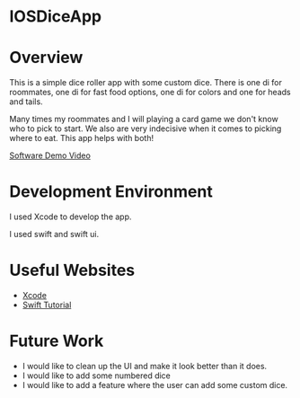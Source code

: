 # IOSDiceApp
# Overview

This is a simple dice roller app with some custom dice. There is one di for roommates, one di for fast food options, one di for colors and one for heads and tails.


Many times my roommates and I will playing a card game we don't know who to pick to start. We also are very indecisive when it comes to picking where to eat. This app helps with both! 


[Software Demo Video](http://youtube.link.goes.here)

# Development Environment

I used Xcode to develop the app.

I used swift and swift ui. 

# Useful Websites

* [Xcode](https://developer.apple.com/xcode/)
* [Swift Tutorial](https://www.youtube.com/watch?v=F2ojC6TNwws)

# Future Work

* I would like to clean up the UI and make it look better than it does.
* I would like to add some numbered dice
* I would like to add a feature where the user can add some custom dice.

